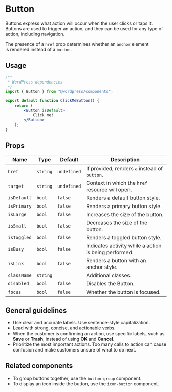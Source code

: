 # Button

Buttons express what action will occur when the user clicks or taps it. Buttons are used to trigger an action, and they can be used for any type of action, including navigation.

The presence of a `href` prop determines whether an `anchor` element is rendered instead of a `button`.

## Usage

```jsx
/**
 * WordPress dependencies
 */
import { Button } from "@wordpress/components";

export default function ClickMeButton() {
	return (
		<Button isDefault>
			Click me!
		</Button>
	);
}
```

## Props

Name | Type | Default | Description
--- | --- | --- | ---
`href` | `string` | `undefined` | If provided, renders `a` instead of `button`.
`target` | `string` | `undefined` | Context in which the `href` resource will open.
`isDefault` | `bool` | `false` | Renders a default button style.
`isPrimary` | `bool` | `false` | Renders a primary button style.
`isLarge` | `bool` | `false` | Increases the size of the button.
`isSmall` | `bool` | `false` | Decreases the size of the button.
`isToggled` | `bool` | `false` | Renders a toggled button style.
`isBusy` | `bool` | `false` | Indicates activity while a action is being performed.
`isLink` | `bool` | `false` | Renders a button with an anchor style.
`className` | `string` | | Additional classes.
`disabled` | `bool` | `false` | Disables the Button.
`focus` | `bool` | `false` | Whether the button is focused.

## General guidelines

* Use clear and accurate labels. Use sentence-style capitalization.
* Lead with strong, concise, and actionable verbs.
* When the customer is confirming an action, use specific labels, such as **Save** or **Trash**, instead of using **OK** and **Cancel**.
* Prioritize the most important actions. Too many calls to action can cause confusion and make customers unsure of what to do next.

## Related components

* To group buttons together, use the `button-group` component.
* To display an icon inside the button, use the `icon-button` component.